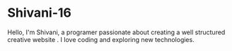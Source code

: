 # Shivani-16
Hello, I'm Shivani, a programer passionate about creating a well structured creative website . I love coding and exploring new technologies.
